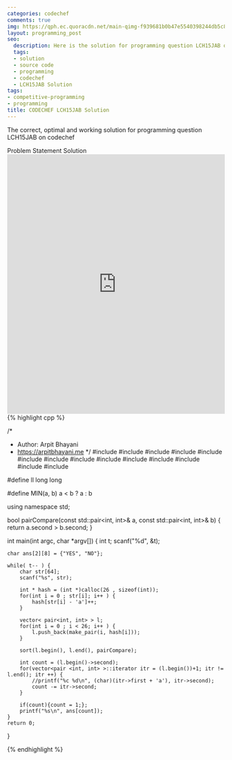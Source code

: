 ```yaml
---
categories: codechef
comments: true
img: https://qph.ec.quoracdn.net/main-qimg-f939681b0b47e5540398244db5c8966f?convert_to_webp=true
layout: programming_post
seo:
  description: Here is the solution for programming question LCH15JAB on codechef
  tags:
  - solution
  - source code
  - programming
  - codechef
  - LCH15JAB Solution
tags:
- competitive-programming
- programming
title: CODECHEF LCH15JAB Solution
---
```

The correct, optimal and working solution for programming question LCH15JAB on codechef

<div class="ui secondary pointing large menu">
  <a class="grey item" data-tab="problem-statement">
    Problem Statement
  </a>
  <a class="active item grey" data-tab="solution">
    Solution
  </a>
</div>
<div class="ui bottom attached tab" data-tab="problem-statement">
    <iframe src="https://www.codechef.com/problems/LCH15JAB" width="100%" height="600px" style="overflow: scroll; border: none;"></iframe>
</div>
<div class="ui bottom attached active tab" data-tab="solution">
{% highlight cpp %}

/*
 *  Author: Arpit Bhayani
 *  https://arpitbhayani.me
 */
#include <cmath>
#include <cstdio>
#include <cstdlib>
#include <climits>
#include <deque>
#include <iostream>
#include <list>
#include <limits>
#include <map>
#include <queue>
#include <set>
#include <stack>
#include <vector>
#include <algorithm>

#define ll long long

#define MIN(a, b) a < b ? a : b

using namespace std;

bool pairCompare(const std::pair<int, int>& a, const std::pair<int, int>& b) {
    return a.second > b.second;
}

int main(int argc, char *argv[]) {
    int t;
    scanf("%d", &t);

    char ans[2][8] = {"YES", "NO"};

    while( t-- ) {
        char str[64];
        scanf("%s", str);

        int * hash = (int *)calloc(26 , sizeof(int));
        for(int i = 0 ; str[i]; i++ ) {
            hash[str[i] - 'a']++;
        }

        vector< pair<int, int> > l;
        for(int i = 0 ; i < 26; i++ ) {
            l.push_back(make_pair(i, hash[i]));
        }

        sort(l.begin(), l.end(), pairCompare);

        int count = (l.begin()->second);
        for(vector<pair <int, int> >::iterator itr = (l.begin())+1; itr != l.end(); itr ++) {
            //printf("%c %d\n", (char)(itr->first + 'a'), itr->second);
            count -= itr->second;
        }

        if(count){count = 1;};
        printf("%s\n", ans[count]);
    }
    return 0;
}


{% endhighlight %}
</div>
